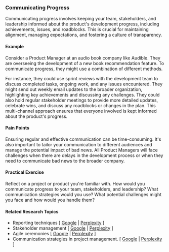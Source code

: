 ### Communicating Progress

Communicating progress involves keeping your team, stakeholders, and leadership informed about the product's development progress, including achievements, issues, and roadblocks. This is crucial for maintaining alignment, managing expectations, and fostering a culture of transparency.

#### Example

Consider a Product Manager at an audio book company like Audible. They are overseeing the development of a new book recommendation feature. To communicate progress, they might use a combination of different methods.

For instance, they could use sprint reviews with the development team to discuss completed tasks, ongoing work, and any issues encountered. They might send out weekly email updates to the broader organization, highlighting key achievements and discussing any challenges. They could also hold regular stakeholder meetings to provide more detailed updates, celebrate wins, and discuss any roadblocks or changes in the plan. This multi-channel approach ensures that everyone involved is kept informed about the product's progress.

#### Pain Points

Ensuring regular and effective communication can be time-consuming. It's also important to tailor your communication to different audiences and manage the potential impact of bad news. All Product Managers will face challenges when there are delays in the development process or when they need to communicate bad news to the broader company.

#### Practical Exercise

Reflect on a project or product you're familiar with. How would you communicate progress to your team, stakeholders, and leadership? What communication strategies would you use? What potential challenges might you face and how would you handle them?

#### Related Research Topics

- Reporting techniques [ [Google](https://www.google.com/search?q=Reporting%20techniques%20in%20product%20management) | [Perplexity](https://www.perplexity.ai/?q=Reporting%20techniques%20in%20product%20management) ]
- Stakeholder management [ [Google](https://www.google.com/search?q=Stakeholder%20management%20in%20product%20management) | [Perplexity](https://www.perplexity.ai/?q=Stakeholder%20management%20in%20product%20management) ]
- Agile ceremonies [ [Google](https://www.google.com/search?q=Agile%20ceremonies%20in%20product%20management) | [Perplexity](https://www.perplexity.ai/?q=Agile%20ceremonies%20in%20product%20management) ]
- Communication strategies in project management. [ [Google](https://www.google.com/search?q=Communication%20strategies%20in%20project%20management.%20in%20product%20management) | [Perplexity](https://www.perplexity.ai/?q=Communication%20strategies%20in%20project%20management.%20in%20product%20management) ]


